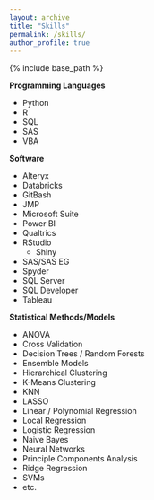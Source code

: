 ```yaml
---
layout: archive
title: "Skills"
permalink: /skills/
author_profile: true
---
```


{% include base_path %}
 

**Programming Languages** 
  * Python
  * R 
  * SQL
  * SAS
  * VBA

    
**Software** 
  * Alteryx
  * Databricks
  * GitBash
  * JMP
  * Microsoft Suite
  * Power BI
  * Qualtrics
  * RStudio
    * Shiny
  * SAS/SAS EG
  * Spyder
  * SQL Server
  * SQL Developer
  * Tableau


**Statistical Methods/Models** 
  * ANOVA
  * Cross Validation
  * Decision Trees / Random Forests
  * Ensemble Models
  * Hierarchical Clustering
  * K-Means Clustering
  * KNN
  * LASSO
  * Linear / Polynomial Regression
  * Local Regression
  * Logistic Regression
  * Naive Bayes
  * Neural Networks
  * Principle Components Analysis
  * Ridge Regression
  * SVMs
  * etc.

